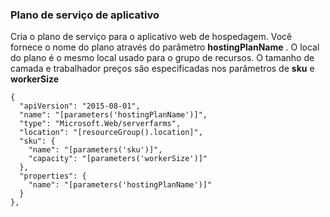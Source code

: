 ### <a name="app-service-plan"></a>Plano de serviço de aplicativo

Cria o plano de serviço para o aplicativo web de hospedagem. Você fornece o nome do plano através do parâmetro **hostingPlanName** . O local do plano é o mesmo local usado para o grupo de recursos. O tamanho de camada e trabalhador preços são especificadas nos parâmetros de **sku** e **workerSize**

    {
      "apiVersion": "2015-08-01",
      "name": "[parameters('hostingPlanName')]",
      "type": "Microsoft.Web/serverfarms",
      "location": "[resourceGroup().location]",
      "sku": {
        "name": "[parameters('sku')]",
        "capacity": "[parameters('workerSize')]"
      },
      "properties": {
        "name": "[parameters('hostingPlanName')]"
      }
    },

